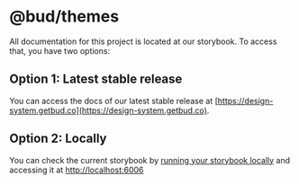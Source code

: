 # @bud/themes

All documentation for this project is located at our storybook. To access that, you have two options:

## Option 1: Latest stable release

You can access the docs of our latest stable release at [https://design-system.getbud.co](https://design-system.getbud.co).

## Option 2: Locally

You can check the current storybook by [running your storybook locally](../../../README.md#-quickstart) and accessing it at [http://localhost:6006](http://localhost:6006)
